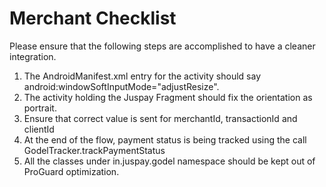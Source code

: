 # Merchant Checklist

Please ensure that the following steps are accomplished to have a cleaner integration.
1. The AndroidManifest.xml entry for the activity should say android:windowSoftInputMode="adjustResize".
2. The activity holding the Juspay Fragment should fix the orientation as portrait.
3. Ensure that correct value is sent for merchantId, transactionId and clientId
4. At the end of the flow, payment status is being tracked using the call GodelTracker.trackPaymentStatus
5. All the classes under in.juspay.godel namespace should be kept out of ProGuard optimization.
